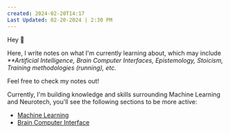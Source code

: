 ```yaml
---
created: 2024-02-20T14:17
Last Updated: 02-20-2024 | 2:30 PM
---
```

Hey 👋

Here, I write notes on what I'm currently learning about, which may include _**Artificial Intelligence, Brain Computer Interfaces, Epistemology, Stoicism, Training methodologies (running), etc._

Feel free to check my notes out!

Currently, I'm building knowledge and skills surrounding Machine Learning and Neurotech, you'll see the following sections to be more active:

- [Machine Learning](https://github.com/vxnuaj/vxnuaj.mind/tree/main/creation/Tech/Artificial%20Intelligence/Machine%20Learning)
- [Brain Computer Interface](https://github.com/vxnuaj/vxnuaj.mind/tree/main/creation/Tech/Brain%20Computer%20Interface)

